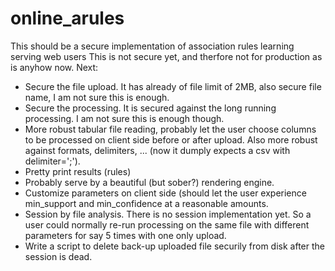 # online_arules
This should be a secure implementation of association rules learning serving web users
This is not secure yet, and therfore not for production as is anyhow now.
Next:
* Secure the file upload. It has already of file limit of 2MB, also secure file name, I am not sure this is enough.
* Secure the processing. It is secured against the long running processing. I am not sure this is enough though.
* More robust tabular file reading, probably let the user choose columns to be processed on client side before or after upload. Also more robust against formats, delimiters, ... (now it dumply expects a csv with delimiter=';'). 
* Pretty print results (rules)
* Probably serve by a beautiful (but sober?) rendering engine.
* Customize parameters on client side (should let the user experience min_support and min_confidence at a reasonable amounts.
* Session by file analysis. There is no session implementation yet. So a user could normally re-run processing on the same file with different parameters for say 5 times with one only upload.
* Write a script to delete back-up uploaded file securily from disk after the session is dead.
